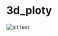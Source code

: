 # 3d_ploty
![alt text]([http://url/to/img.png](https://github.com/uselesspart/3d_ploty/blob/main/img1.png)https://github.com/uselesspart/3d_ploty/blob/main/img1.png)
